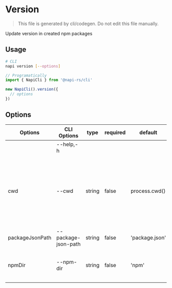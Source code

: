 # Version

> This file is generated by cli/codegen. Do not edit this file manually.

Update version in created npm packages

## Usage

```sh
# CLI
napi version [--options]
```

```typescript
// Programatically
import { NapiCli } from '@napi-rs/cli'

new NapiCli().version({
  // options
})
```

## Options

| Options         | CLI Options         | type   | required | default        | description                                                                                                        |
| --------------- | ------------------- | ------ | -------- | -------------- | ------------------------------------------------------------------------------------------------------------------ |
|                 | --help,-h           |        |          |                | get help                                                                                                           |
| cwd             | --cwd               | string | false    | process.cwd()  | The working directory of where napi command will be executed in, all other paths options are relative to this path |
| packageJsonPath | --package-json-path | string | false    | 'package.json' | Path to `package.json`                                                                                             |
| npmDir          | --npm-dir           | string | false    | 'npm'          | Path to the folder where the npm packages put                                                                      |
